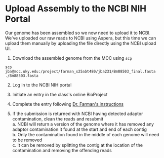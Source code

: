 # Upload Assembly to the NCBI NIH Portal

Our genome has been assembled so we now need to upload it to NCBI. We've uploaded our raw reads to NCBI using Aspera, but this time we can upload them manually by uploading the file directly using the NCBI upload UI.

1. Download the assembled genome from the MCC using `scp`

```
scp jba@mcc.uky.edu:/project/farman_s25abt480/jba231/Bm88503_final.fasta ./Bm88503.fasta
```

2. Log in to the NCBI NIH portal

3. Initiate an entry in the class's online BioProject

4. Complete the entry following [Dr. Farman's instructions](images/FarmanNCBI.png)

5. If the submission is returned with NCBI having detected adaptor contamination, clean the reads and resubmit  
    a. NCBI will return a version of the genome where it has removed any adaptor contamination it found at the start and end of each contig  
    b. Only the contamination found in the middle of each genome will need to be removed  
    c. It can be removed by splitting the contig at the location of the contamination and removing the offending reads
